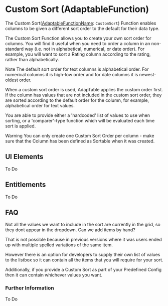 # Custom Sort (AdaptableFunction)

The Custom Sort([AdaptableFunctionName](https://api.adaptabletools.com/modules/_src_predefinedconfig_common_types_.html#adaptablefunctionname): `CustomSort`) Function enables columns to be given a different sort order to the default for their data type.

The Custom Sort Function allows you to create your own sort order for columns. You will find it useful when you need to order a column in an non-standard way (i.e. not in alphabetical, numerical, or date order). For example, you will want to sort a Rating column according to the rating, rather than alphabetically.

Note
The default sort order for text columns is alphabetical order. For numerical columns it is high-low order and for date columns it is newest-oldest order.

When a custom sort order is used, AdapTable applies the custom order first. If the column has values that are not included in the custom sort order, they are sorted according to the default order for the column, for example, alphabetical order for text values.

You are able to provide either a 'hardcoded' list of values to use when sorting, or a 'comparer'-type function which will be evaluated each time sort is applied.

Warning
You can only create one Custom Sort Order per column - make sure that the Column has been defined as Sortable when it was created.

## UI Elements
To Do

## Entitlements
To Do

## FAQ

Not all the values we want to include in the sort are currently in the grid, so they dont appear in the dropdown.  Can we add items by hand?

That is not possible because in previous versions where it was users ended up with multiple spelled variations of the same item. 

However there is an option for developers to supply their own list of values to the listbox so it can contain all the items that you will require for your sort.

Additionally, if you provide a Custom Sort as part of your Predefined Config then it can contain whichever values you want.

### Further Information

To Do


